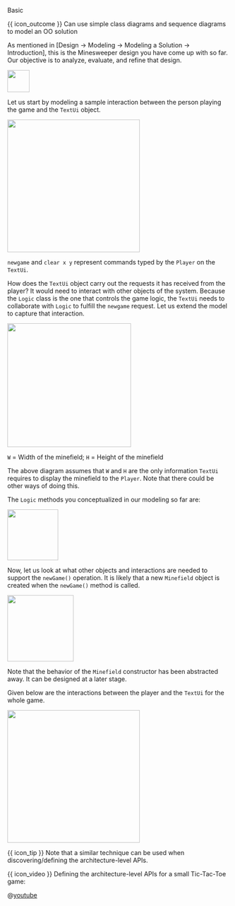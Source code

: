 <span id="title">Basic</span>

<span id="prereqs"><panel src="../../../modeling/modelingBehaviors/sequenceDiagramsBasic/unit-inElsewhere-asFlat.md" boilerplate header="%%{{ icon_prereq }} Design → Modeling → Modeling Behaviors → Sequence Diagrams → Basic%%" popup-url="{{ baseUrl }}/modeling/modelingBehaviors/sequenceDiagramsBasic" />
<panel src="../../../modeling/modelingStructures/classDiagramsBasic/unit-inElsewhere-asFlat.md" boilerplate header="%%{{ icon_prereq }} Design → Modeling → Modeling Structures → Class Diagrams → Basic%%" popup-url="{{ baseUrl }}/modeling/modelingStructures/classDiagramsBasic" /></span>

<span id="outcomes">{{ icon_outcome }} Can use simple class diagrams and sequence diagrams to model an OO solution</span>

<div id="body">

As mentioned in [<trigger trigger="click" for="modal:basicModelling-modelingIntro">Design → Modeling → Modeling a Solution → Introduction</trigger>], this is the Minesweeper design you have come up with so far. Our objective is to analyze, evaluate, and refine that design.

<modal large header="Textbook {{ icon_embedding }}" id="modal:basicModelling-modelingIntro">
  <include src="../introduction/unit-inElsewhere-asFlat.md" boilerplate/>
</modal>

<img src="{{baseUrl}}/modeling/modelingASolution/introduction/images/textLogicMinefieldCell.png" height="50" />
<p/>

Let us start by modeling a sample interaction between the person playing the game and the `TextUi` object.

<box>

<img src="{{baseUrl}}/modeling/modelingASolution/basic/images/playerText.png" height="300" />
<p/>

`newgame` and `clear x y` represent commands typed by the `Player` on the `TextUi`.

</box>

How does the `TextUi` object carry out the requests it has received from the player? It would need to interact with other objects of the system. Because the `Logic` class is the one that controls the game logic, the `TextUi` needs to collaborate with `Logic` to fulfill the `newgame` request. Let us extend the model to capture that interaction.

<box>

<img src="{{baseUrl}}/modeling/modelingASolution/basic/images/playerTextLogic.png" height="280" />
<p/>

`W` = Width of the minefield; `H` =  Height of the minefield

</box>

The above diagram assumes that `W` and `H` are the only information `TextUi` requires to display the minefield to the `Player`. Note that there could be other ways of doing this.

The `Logic` methods you conceptualized in our modeling so far are:

<box>

<img src="{{baseUrl}}/modeling/modelingASolution/basic/images/textLogicMinefieldCell.png" height="115" />

</box>

Now, let us look at what other objects and interactions are needed to support the `newGame()` operation.  It is likely that a new `Minefield` object is created when the `newGame()` method is called.

<box>

<img src="{{baseUrl}}/modeling/modelingASolution/basic/images/logicMinefield.png" height="150" />

</box>

Note that the behavior of the `Minefield` constructor has been abstracted away. It can be designed at a later stage.

Given below are the interactions between the player and the `TextUi` for the whole game.


<box>

<img src="{{baseUrl}}/modeling/modelingASolution/basic/images/playerTextLoop.png" height="300" />
<p/>

</box><p/>

<box>

{{ icon_tip }} Note that <tooltip content="using sequence diagrams">a similar technique</tooltip> can be used when discovering/defining the architecture-level APIs.

<div v-closeable alt="Tic-Tac-Toe Video" class="non-printable">

{{ icon_video }} Defining the architecture-level APIs for a small Tic-Tac-Toe game:

@[youtube](Un80XoRT1ME)

</div>

</box>

</div>

<div id="extras">
</div>
